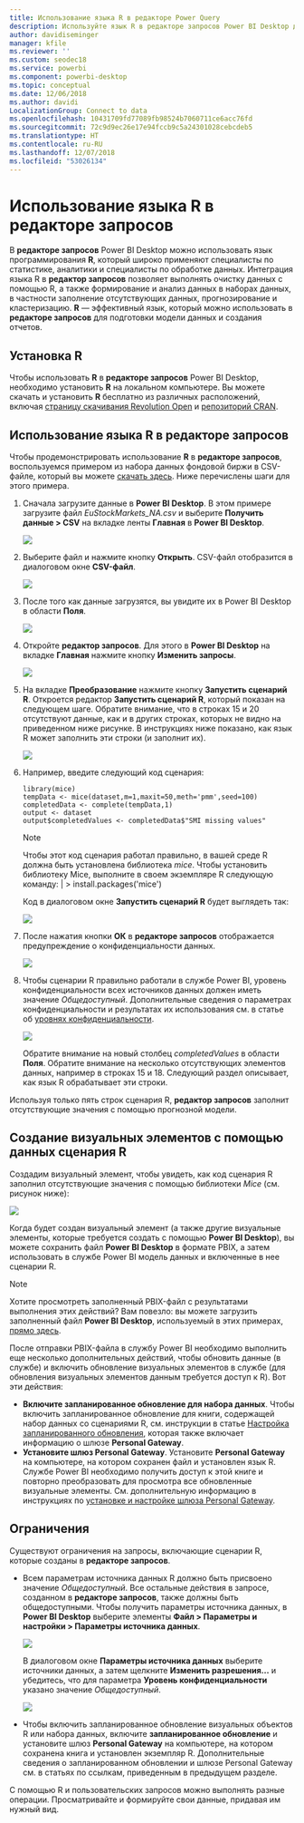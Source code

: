 ```yaml
---
title: Использование языка R в редакторе Power Query
description: Используйте язык R в редакторе запросов Power BI Desktop для расширенной аналитики
author: davidiseminger
manager: kfile
ms.reviewer: ''
ms.custom: seodec18
ms.service: powerbi
ms.component: powerbi-desktop
ms.topic: conceptual
ms.date: 12/06/2018
ms.author: davidi
LocalizationGroup: Connect to data
ms.openlocfilehash: 10431709fd77089fb98524b7060711ce6acc76fd
ms.sourcegitcommit: 72c9d9ec26e17e94fccb9c5a24301028cebcdeb5
ms.translationtype: HT
ms.contentlocale: ru-RU
ms.lasthandoff: 12/07/2018
ms.locfileid: "53026134"
---
```

# <a name="using-r-in-query-editor"></a>Использование языка R в редакторе запросов
В **редакторе запросов** Power BI Desktop можно использовать язык программирования **R**, который широко применяют специалисты по статистике, аналитики и специалисты по обработке данных. Интеграция языка R в **редактор запросов** позволяет выполнять очистку данных с помощью R, а также формирование и анализ данных в наборах данных, в частности заполнение отсутствующих данных, прогнозирование и кластеризацию. **R** — эффективный язык, который можно использовать в **редакторе запросов** для подготовки модели данных и создания отчетов.

## <a name="installing-r"></a>Установка R
Чтобы использовать **R** в **редакторе запросов** Power BI Desktop, необходимо установить **R** на локальном компьютере. Вы можете скачать и установить **R** бесплатно из различных расположений, включая [страницу скачивания Revolution Open](https://mran.revolutionanalytics.com/download/) и [репозиторий CRAN](https://cran.r-project.org/bin/windows/base/).

## <a name="using-r-in-query-editor"></a>Использование языка R в редакторе запросов
Чтобы продемонстрировать использование **R** в **редакторе запросов**, воспользуемся примером из набора данных фондовой биржи в CSV-файле, который вы можете [скачать здесь](http://download.microsoft.com/download/F/8/A/F8AA9DC9-8545-4AAE-9305-27AD1D01DC03/EuStockMarkets_NA.csv). Ниже перечислены шаги для этого примера.

1. Сначала загрузите данные в **Power BI Desktop**. В этом примере загрузите файл *EuStockMarkets_NA.csv* и выберите **Получить данные > CSV** на вкладке ленты **Главная** в **Power BI Desktop**.

   ![](media/desktop-r-in-query-editor/r-in-query-editor_1.png)
2. Выберите файл и нажмите кнопку **Открыть**. CSV-файл отобразится в диалоговом окне **CSV-файл**.

   ![](media/desktop-r-in-query-editor/r-in-query-editor_2.png)
3. После того как данные загрузятся, вы увидите их в Power BI Desktop в области **Поля**.

   ![](media/desktop-r-in-query-editor/r-in-query-editor_3.png)
4. Откройте **редактор запросов**. Для этого в **Power BI Desktop** на вкладке **Главная** нажмите кнопку **Изменить запросы**.

   ![](media/desktop-r-in-query-editor/r-in-query-editor_4.png)
5. На вкладке **Преобразование** нажмите кнопку **Запустить сценарий R**. Откроется редактор **Запустить сценарий R**, который показан на следующем шаге. Обратите внимание, что в строках 15 и 20 отсутствуют данные, как и в других строках, которых не видно на приведенном ниже рисунке. В инструкциях ниже показано, как язык R может заполнить эти строки (и заполнит их).

   ![](media/desktop-r-in-query-editor/r-in-query-editor_5d.png)
6. Например, введите следующий код сценария:

       library(mice)
       tempData <- mice(dataset,m=1,maxit=50,meth='pmm',seed=100)
       completedData <- complete(tempData,1)
       output <- dataset
       output$completedValues <- completedData$"SMI missing values"

   > [!NOTE]
   > Чтобы этот код сценария работал правильно, в вашей среде R должна быть установлена библиотека *mice*. Чтобы установить библиотеку Mice, выполните в своем экземпляре R следующую команду: |      > install.packages('mice')
   > 
   > 

   Код в диалоговом окне **Запустить сценарий R** будет выглядеть так:

   ![](media/desktop-r-in-query-editor/r-in-query-editor_5b.png)
7. После нажатия кнопки **ОК** в **редакторе запросов** отображается предупреждение о конфиденциальности данных.

   ![](media/desktop-r-in-query-editor/r-in-query-editor_6.png)
8. Чтобы сценарии R правильно работали в службе Power BI, уровень конфиденциальности всех источников данных должен иметь значение *Общедоступный*. Дополнительные сведения о параметрах конфиденциальности и результатах их использования см. в статье об [уровнях конфиденциальности](desktop-privacy-levels.md).

   ![](media/desktop-r-in-query-editor/r-in-query-editor_7.png)

   Обратите внимание на новый столбец *completedValues* в области **Поля**. Обратите внимание на несколько отсутствующих элементов данных, например в строках 15 и 18. Следующий раздел описывает, как язык R обрабатывает эти строки.


Используя только пять строк сценария R, **редактор запросов** заполнит отсутствующие значения с помощью прогнозной модели.

## <a name="creating-visuals-from-r-script-data"></a>Создание визуальных элементов с помощью данных сценария R
Создадим визуальный элемент, чтобы увидеть, как код сценария R заполнил отсутствующие значения с помощью библиотеки *Mice* (см. рисунок ниже):

![](media/desktop-r-in-query-editor/r-in-query-editor_8a.png)

Когда будет создан визуальный элемент (а также другие визуальные элементы, которые требуется создать с помощью **Power BI Desktop**), вы можете сохранить файл **Power BI Desktop** в формате PBIX, а затем использовать в службе Power BI модель данных и включенные в нее сценарии R.

> [!NOTE]
> Хотите просмотреть заполненный PBIX-файл с результатами выполнения этих действий? Вам повезло: вы можете загрузить заполненный файл **Power BI Desktop**, используемый в этих примерах, [прямо здесь](http://download.microsoft.com/download/F/8/A/F8AA9DC9-8545-4AAE-9305-27AD1D01DC03/Complete%20Values%20with%20R%20in%20PQ.pbix).

После отправки PBIX-файла в службу Power BI необходимо выполнить еще несколько дополнительных действий, чтобы обновить данные (в службе) и включить обновление визуальных элементов в службе (для обновления визуальных элементов данным требуется доступ к R). Вот эти действия:

* **Включите запланированное обновление для набора данных**. Чтобы включить запланированное обновление для книги, содержащей набор данных со сценариями R, см. инструкции в статье [Настройка запланированного обновления](refresh-scheduled-refresh.md), которая также включает информацию о шлюзе **Personal Gateway**.
* **Установите шлюз Personal Gateway**. Установите **Personal Gateway** на компьютере, на котором сохранен файл и установлен язык R. Службе Power BI необходимо получить доступ к этой книге и повторно преобразовать для просмотра все обновленные визуальные элементы. См. дополнительную информацию в инструкциях по [установке и настройке шлюза Personal Gateway](service-gateway-personal-mode.md).

## <a name="limitations"></a>Ограничения
Существуют ограничения на запросы, включающие сценарии R, которые созданы в **редакторе запросов**.

* Всем параметрам источника данных R должно быть присвоено значение *Общедоступный*. Все остальные действия в запросе, созданном в **редакторе запросов**, также должны быть общедоступными. Чтобы получить параметры источника данных, в **Power BI Desktop** выберите элементы **Файл > Параметры и настройки > Параметры источника данных**.

  ![](media/desktop-r-in-query-editor/r-in-query-editor_9.png)

  В диалоговом окне **Параметры источника данных** выберите источники данных, а затем щелкните **Изменить разрешения...** и убедитесь, что для параметра **Уровень конфиденциальности** указано значение *Общедоступный*.

  ![](media/desktop-r-in-query-editor/r-in-query-editor_10.png)    
* Чтобы включить запланированное обновление визуальных объектов R или набора данных, включите **запланированное обновление** и установите шлюз **Personal Gateway** на компьютере, на котором сохранена книга и установлен экземпляр R. Дополнительные сведения о запланированном обновлении и шлюзе Personal Gateway см. в статьях по ссылкам, приведенным в предыдущем разделе.

С помощью R и пользовательских запросов можно выполнять разные операции. Просматривайте и формируйте свои данные, придавая им нужный вид.

